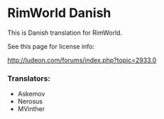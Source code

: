 # RimWorld Danish

This is Danish translation for RimWorld.

See this page for license info:

http://ludeon.com/forums/index.php?topic=2933.0

### Translators:
- Askemov
- Nerosus
- MVinther
